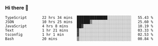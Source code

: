 ### Hi there 👋

<!--START_SECTION:waka-->

```text
TypeScript       22 hrs 34 mins  ██████████████░░░░░░░░░░░   55.43 %
JSON             10 hrs 25 mins  ██████▒░░░░░░░░░░░░░░░░░░   25.60 %
JavaScript       4 hrs 8 mins    ██▓░░░░░░░░░░░░░░░░░░░░░░   10.19 %
Text             1 hr 21 mins    ▓░░░░░░░░░░░░░░░░░░░░░░░░   03.33 %
tsconfig         1 hr 1 min      ▓░░░░░░░░░░░░░░░░░░░░░░░░   02.53 %
Bash             20 mins         ▒░░░░░░░░░░░░░░░░░░░░░░░░   00.84 %
```

<!--END_SECTION:waka-->

<!--
**arlenxuzj/arlenxuzj** is a ✨ _special_ ✨ repository because its `README.md` (this file) appears on your GitHub profile.

Here are some ideas to get you started:

- 🔭 I’m currently working on ...
- 🌱 I’m currently learning ...
- 👯 I’m looking to collaborate on ...
- 🤔 I’m looking for help with ...
- 💬 Ask me about ...
- 📫 How to reach me: ...
- 😄 Pronouns: ...
- ⚡ Fun fact: ...
-->
